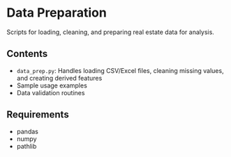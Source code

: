 # Data Preparation

Scripts for loading, cleaning, and preparing real estate data for analysis.

## Contents

- `data_prep.py`: Handles loading CSV/Excel files, cleaning missing values, and creating derived features
- Sample usage examples
- Data validation routines

## Requirements

- pandas
- numpy
- pathlib
